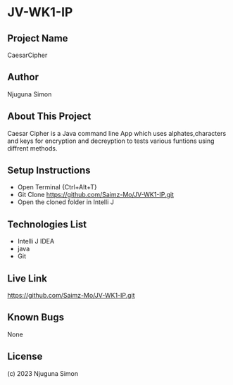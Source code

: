 # JV-WK1-IP

## Project Name 

CaesarCipher

## Author 

Njuguna Simon 

## About This Project

Caesar Cipher is a Java command line App which uses alphates,characters and keys for encryption and decreyption to tests various funtions using diffrent methods.

## Setup Instructions

- Open Terminal {Ctrl+Alt+T}
- Git Clone https://github.com/Saimz-Mo/JV-WK1-IP.git
- Open the cloned folder in Intelli J

## Technologies List

- Intelli J IDEA
- java
- Git


## Live Link

https://github.com/Saimz-Mo/JV-WK1-IP.git

## Known Bugs
None

## License

(c) 2023 Njuguna Simon
